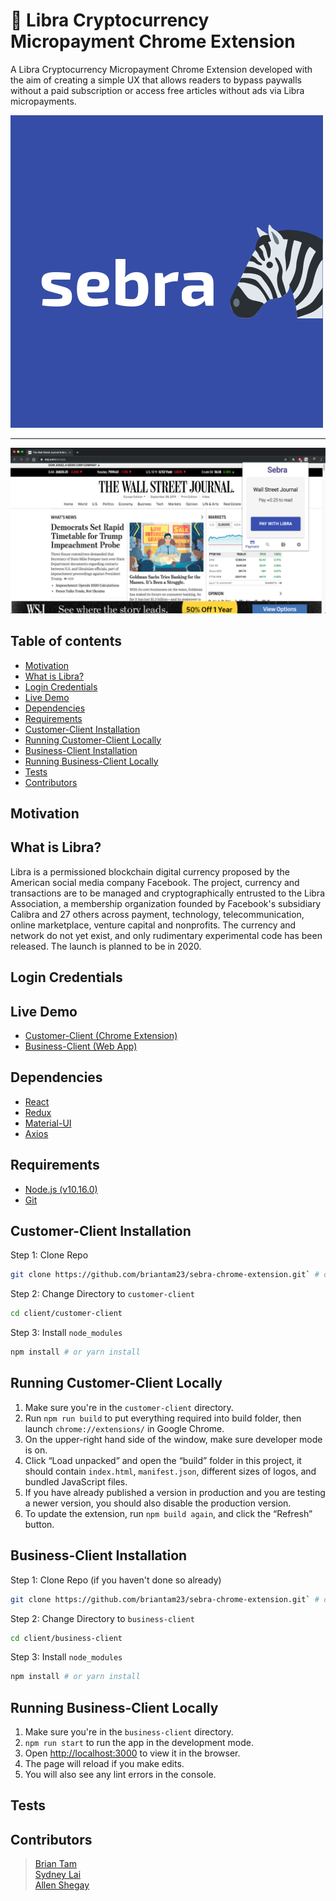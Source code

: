 # 🦓 Libra Cryptocurrency Micropayment Chrome Extension

A Libra Cryptocurrency Micropayment Chrome Extension developed with the aim of creating a simple UX that allows readers to bypass paywalls without a paid subscription or access free articles without ads via Libra micropayments. 

![Sebra logo](./client/customer-client/public/img/logo/sebra_logo.png)<hr/>
![Payment page screenshot](./client/customer-client/public/img/screenshots/payment_page.png)

## Table of contents
* [Motivation](#motivation)
* [What is Libra?](#what-is-twilio?)
* [Login Credentials](#login-credentials)
* [Live Demo](#live-demo)
* [Dependencies](#dependencies)
* [Requirements](#requirements)
* [Customer-Client Installation](#customer-client-installation)
* [Running Customer-Client Locally](#running-customer-client-locally)
* [Business-Client Installation](#business-client-installation)
* [Running Business-Client Locally](#running-business-client-locally)
* [Tests](#tests)
* [Contributors](#contributors)

## Motivation

## What is Libra?
Libra is a permissioned blockchain digital currency proposed by the American social media company Facebook. The project, currency and transactions are to be managed and cryptographically entrusted to the Libra Association, a membership organization founded by Facebook's subsidiary Calibra and 27 others across payment, technology, telecommunication, online marketplace, venture capital and nonprofits. The currency and network do not yet exist, and only rudimentary experimental code has been released. The launch is planned to be in 2020.

## Login Credentials

## Live Demo

* [Customer-Client (Chrome Extension)](https://chrome.google.com/webstore/detail/sebra/nphapdbgcogmapagdbljcfpkoeflmijf)
* [Business-Client (Web App)](https://sebra-business.herokuapp.com)

## Dependencies
* [React](https://reactjs.org)
* [Redux](https://redux.js.org)
* [Material-UI](https://material-ui.com/)
* [Axios](https://github.com/axios/axios)

## Requirements
* [Node.js (v10.16.0)](https://nodejs.org/en/)
* [Git](https://git-scm.com/downloads)

## Customer-Client Installation
Step 1: Clone Repo
```sh
git clone https://github.com/briantam23/sebra-chrome-extension.git` # or clone your own fork
```

Step 2: Change Directory to `customer-client`
```sh
cd client/customer-client
```

Step 3: Install `node_modules`
```sh
npm install # or yarn install
```

## Running Customer-Client Locally
1. Make sure you're in the `customer-client` directory.
2. Run `npm run build` to put everything required into build folder, then launch `chrome://extensions/` in Google Chrome.
3. On the upper-right hand side of the window, make sure developer mode is on.
4. Click “Load unpacked” and open the “build” folder in this project, it should contain `index.html`, `manifest.json`, different sizes of logos, and bundled JavaScript files.
5. If you have already published a version in production and you are testing a newer version, you should also disable the production version.
6. To update the extension, run `npm build again`, and click the “Refresh” button.

## Business-Client Installation
Step 1: Clone Repo (if you haven't done so already)
```sh
git clone https://github.com/briantam23/sebra-chrome-extension.git` # or clone your own fork
```

Step 2: Change Directory to `business-client`
```sh
cd client/business-client
```

Step 3: Install `node_modules`
```sh
npm install # or yarn install
```

## Running Business-Client Locally
1. Make sure you're in the `business-client` directory.
2. `npm run start` to run the app in the development mode.
3. Open [http://localhost:3000](http://localhost:3000) to view it in the browser.
4. The page will reload if you make edits.
5. You will also see any lint errors in the console.

## Tests

## Contributors

> [Brian Tam](https://github.com/briantam23) <br/>
> [Sydney Lai](https://github.com/sydneylai) <br/>
> [Allen Shegay](https://github.com/jnsead)